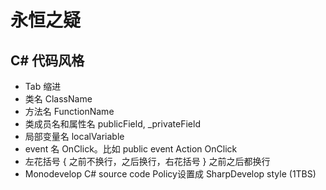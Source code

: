 # 永恒之疑

## C# 代码风格

* Tab 缩进
* 类名 ClassName
* 方法名 FunctionName
* 类成员名和属性名 publicField, _privateField
* 局部变量名 localVariable
* event 名 OnClick。比如 public event Action OnClick
* 左花括号 { 之前不换行，之后换行，右花括号 } 之前之后都换行
* Monodevelop C# source code Policy设置成 SharpDevelop style (1TBS)
